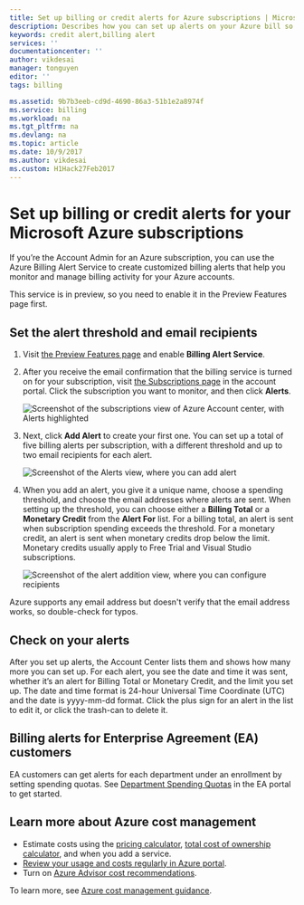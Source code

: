 ```yaml
---
title: Set up billing or credit alerts for Azure subscriptions | Microsoft Docs
description: Describes how you can set up alerts on your Azure bill so you can avoid billing surprises.
keywords: credit alert,billing alert
services: ''
documentationcenter: ''
author: vikdesai
manager: tonguyen
editor: ''
tags: billing

ms.assetid: 9b7b3eeb-cd9d-4690-86a3-51b1e2a8974f
ms.service: billing
ms.workload: na
ms.tgt_pltfrm: na
ms.devlang: na
ms.topic: article
ms.date: 10/9/2017
ms.author: vikdesai
ms.custom: H1Hack27Feb2017
---
```

# Set up billing or credit alerts for your Microsoft Azure subscriptions
If you’re the Account Admin for an Azure subscription, you can use the Azure Billing Alert Service to create customized billing alerts that help you monitor and manage billing activity for your Azure accounts.

This service is in preview, so you need to enable it in the Preview Features page first.

## Set the alert threshold and email recipients
1. Visit [the Preview Features page](https://account.windowsazure.com/PreviewFeatures) and enable **Billing Alert Service**.

1. After you receive the email confirmation that the billing service is turned on for your subscription, visit [the Subscriptions page](https://account.windowsazure.com/Subscriptions) in the account portal. Click the subscription you want to monitor, and then click **Alerts**.

    ![Screenshot of the subscriptions view of Azure Account center, with Alerts highlighted][Image1]

2. Next, click **Add Alert** to create your first one. You can set up a total of five billing alerts per subscription, with a different threshold and up to two email recipients for each alert.

    ![Screenshot of the Alerts view, where you can add alert][Image2]

3. When you add an alert, you give it a unique name, choose a spending threshold, and choose the email addresses where alerts are sent. When setting up the threshold, you can choose either a **Billing Total** or a **Monetary Credit** from the **Alert For** list. For a billing total, an alert is sent when subscription spending exceeds the threshold. For a monetary credit, an alert is sent when monetary credits drop below the limit. Monetary credits usually apply to Free Trial and Visual Studio subscriptions.

    ![Screenshot of the alert addition view, where you can configure recipients][Image3]

Azure supports any email address but doesn't verify that the email address works, so double-check for typos.

## Check on your alerts
After you set up alerts, the Account Center lists them and shows how many more you can set up. For each alert, you see the date and time it was sent, whether it’s an alert for Billing Total or Monetary Credit, and the limit you set up. The date and time format is 24-hour Universal Time Coordinate (UTC) and the date is yyyy-mm-dd format. Click the plus sign for an alert in the list to edit it, or click the trash-can to delete it.

## Billing alerts for Enterprise Agreement (EA) customers
EA customers can get alerts for each department under an enrollment by setting spending quotas. See [Department Spending Quotas](https://ea.azure.com/helpdocs/departmentSpendingQuotas) in the EA portal to get started.

## Learn more about Azure cost management
- Estimate costs using the [pricing calculator](https://azure.microsoft.com/pricing/calculator/), [total cost of ownership calculator](https://aka.ms/azure-tco-calculator), and when you add a service.
- [Review your usage and costs regularly in Azure portal](billing-getting-started.md#costs).
- Turn on [Azure Advisor cost recommendations](../advisor/advisor-cost-recommendations.md).

To learn more, see [Azure cost management guidance](billing-getting-started.md).

[Image1]: ./media/azure-billing-set-up-alerts/billingalert1.png 
[Image2]: ./media/azure-billing-set-up-alerts/billingalert2.png
[Image3]: ./media/azure-billing-set-up-alerts/billingalerts3.png 
